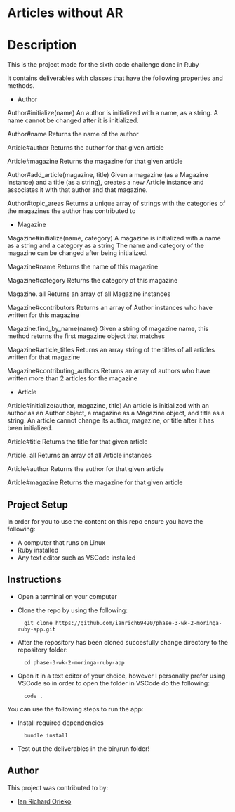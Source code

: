 # Articles without AR

# Description

This is the project made for the sixth code challenge done in Ruby

It contains deliverables with classes that have the following properties and methods.

- Author

Author#initialize(name)
An author is initialized with a name, as a string.
A name cannot be changed after it is initialized.

Author#name
Returns the name of the author

Article#author
Returns the author for that given article

Article#magazine
Returns the magazine for that given article

Author#add_article(magazine, title)
Given a magazine (as a Magazine instance) and a title (as a string), creates a new Article instance and associates it with that author and that magazine.

Author#topic_areas
Returns a unique array of strings with the categories of the magazines the author has contributed to

- Magazine

Magazine#initialize(name, category)
A magazine is initialized with a name as a string and a category as a string
The name and category of the magazine can be changed after being initialized.

Magazine#name
Returns the name of this magazine

Magazine#category
Returns the category of this magazine

Magazine. all
Returns an array of all Magazine instances

Magazine#contributors
Returns an array of Author instances who have written for this magazine

Magazine.find_by_name(name)
Given a string of magazine name, this method returns the first magazine object that matches

Magazine#article_titles
Returns an array string of the titles of all articles written for that magazine

Magazine#contributing_authors
Returns an array of authors who have written more than 2 articles for the magazine

- Article

Article#initialize(author, magazine, title)
An article is initialized with an author as an Author object, a magazine as a Magazine object, and title as a string.
An article cannot change its author, magazine, or title after it has been initialized.

Article#title
Returns the title for that given article

Article. all
Returns an array of all Article instances

Article#author
Returns the author for that given article

Article#magazine
Returns the magazine for that given article

## Project Setup

In order for you to use the content on this repo ensure you have the following:

- A computer that runs on Linux
- Ruby installed
- Any text editor such as VSCode installed

## Instructions

- Open a terminal on your computer
- Clone the repo by using the following:

        git clone https://github.com/ianrich69420/phase-3-wk-2-moringa-ruby-app.git

- After the repository has been cloned succesfully change directory to the repository folder:

        cd phase-3-wk-2-moringa-ruby-app

- Open it in a text editor of your choice, however I personally prefer using VSCode so in order to open the folder in VSCode do the following:

        code .

You can use the following steps to run the app:

- Install required dependencies

        bundle install  

- Test out the deliverables in the bin/run folder!

## Author
This project was contributed to by:
- [Ian Richard Orieko](https://github.com/ianrich69420/)
